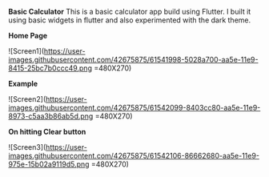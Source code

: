 **Basic Calculator**
This is a basic calculator app build using Flutter. 
I built it using basic widgets in flutter and also experimented with the dark theme.

**Home Page**

![Screen1](https://user-images.githubusercontent.com/42675875/61541998-5028a700-aa5e-11e9-8415-25bc7b0ccc49.png =480X270)


**Example**

![Screen2](https://user-images.githubusercontent.com/42675875/61542099-8403cc80-aa5e-11e9-8973-c5aa3b86ab5d.png =480X270)


**On hitting Clear button**

![Screen3](https://user-images.githubusercontent.com/42675875/61542106-86662680-aa5e-11e9-975e-15b02a9119d5.png =480X270)
